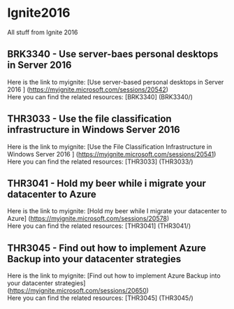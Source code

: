 # Ignite2016
All stuff from Ignite 2016

## BRK3340 - Use server-baes personal desktops in Server 2016
Here is the link to myignite: [Use server-based personal desktops in Server 2016 ] (https://myignite.microsoft.com/sessions/20542)  
Here you can find the related resources: [BRK3340] (BRK3340/)  

## THR3033 - Use the file classification infrastructure in Windows Server 2016
Here is the link to myignite: [Use the File Classification Infrastructure in Windows Server 2016 ] (https://myignite.microsoft.com/sessions/20541)  
Here you can find the related resources: [THR3033] (THR3033/)  

## THR3041 - Hold my beer while i migrate your datacenter to Azure
Here is the link to myignite: [Hold my beer while I migrate your datacenter to Azure] (https://myignite.microsoft.com/sessions/20578)  
Here you can find the related resources: [THR3041] (THR3041/)  

## THR3045 - Find out how to implement Azure Backup into your datacenter strategies
Here is the link to myignite: [Find out how to implement Azure Backup into your datacenter strategies] (https://myignite.microsoft.com/sessions/20650)  
Here you can find the related resources: [THR3045] (THR3045/)  
